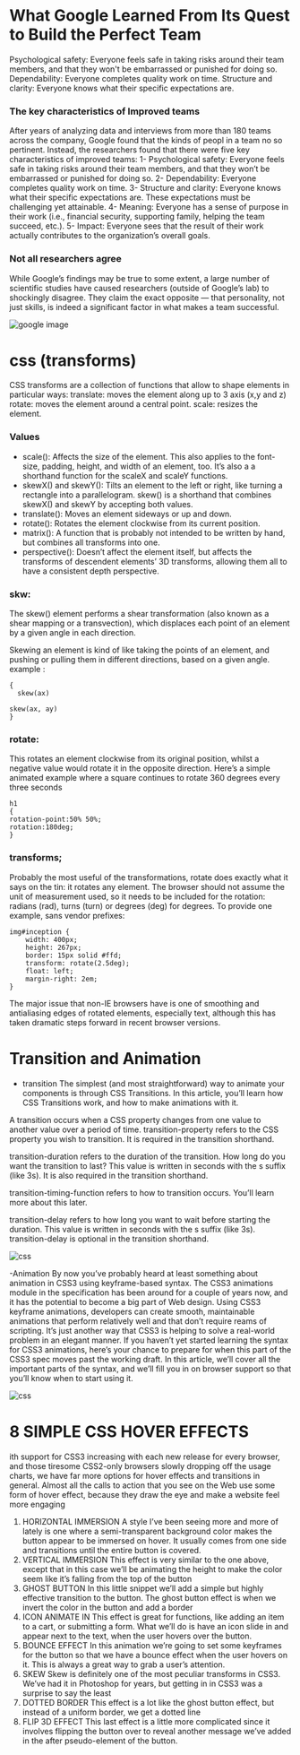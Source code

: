# What Google Learned From Its Quest to Build the Perfect Team 
Psychological safety: Everyone feels safe in taking risks around their team members, and that they won't be embarrassed or punished for doing so. Dependability: Everyone completes quality work on time. Structure and clarity: Everyone knows what their specific expectations are.
### The key characteristics of Improved teams
After years of analyzing data and interviews from more than 180 teams across the company, Google found that the kinds of peopl in a team no so pertinent.
Instead, the researchers found that there were five key characteristics of improved teams:
1- Psychological safety: Everyone feels safe in taking risks around their team members, and that they won’t be embarrassed or punished for doing so.
2- Dependability: Everyone completes quality work on time.
3- Structure and clarity: Everyone knows what their specific expectations are. These expectations must be challenging yet attainable.
4- Meaning: Everyone has a sense of purpose in their work (i.e., financial security, supporting family, helping the team succeed, etc.).
5- Impact: Everyone sees that the result of their work actually contributes to the organization’s overall goals.
### Not all researchers agree
While Google’s findings may be true to some extent, a large number of scientific studies have caused researchers (outside of Google’s lab) to shockingly disagree. They claim the exact opposite — that personality, not just skills, is indeed a significant factor in what makes a team successful.

![google image](https://encrypted-tbn0.gstatic.com/images?q=tbn:ANd9GcSIbmIOBtvOB-2frH9dM72TFU8HscyEcHP81A&usqp=CAU)

# css (transforms) 
CSS transforms are a collection of functions that allow to shape elements in particular ways: translate: moves the element along up to 3 axis (x,y and z) rotate: moves the element around a central point. scale: resizes the element.

### Values
- scale(): Affects the size of the element. This also applies to the font-size, padding, height, and width of an element, too. It’s also a a shorthand function for the scaleX and scaleY functions.
- skewX() and skewY(): Tilts an element to the left or right, like turning a rectangle into a parallelogram. skew() is a shorthand that combines skewX() and skewY by accepting both values.
- translate(): Moves an element sideways or up and down.
- rotate(): Rotates the element clockwise from its current position.
- matrix(): A function that is probably not intended to be written by hand, but combines all transforms into one.
- perspective(): Doesn’t affect the element itself, but affects the transforms of descendent elements’ 3D transforms, allowing them all to have a consistent depth perspective.

### skw: 
The skew() element performs a shear transformation (also known as a shear mapping or a transvection), which displaces each point of an element by a given angle in each direction.

Skewing an element is kind of like taking the points of an element, and pushing or pulling them in different directions, based on a given angle.
example :
```
{
  skew(ax)

skew(ax, ay)
}
```
### rotate: 
This rotates an element clockwise from its original position, whilst a negative value would rotate it in the opposite direction. Here’s a simple animated example where a square continues to rotate 360 degrees every three seconds
```
h1
{
rotation-point:50% 50%;
rotation:180deg;
}
```
### transforms;
Probably the most useful of the transformations, rotate does exactly what it says on the tin: it rotates any element. The browser should not assume the unit of measurement used, so it needs to be included for the rotation: radians (rad), turns (turn) or degrees (deg) for degrees. To provide one example, sans vendor prefixes:
```
img#inception {
	width: 400px;
	height: 267px;
	border: 15px solid #ffd;
	transform: rotate(2.5deg);
	float: left;
	margin-right: 2em;
}
```
The major issue that non-IE browsers have is one of smoothing and antialiasing edges of rotated elements, especially text, although this has taken dramatic steps forward in recent browser versions.

# Transition and Animation 
- transition 
The simplest (and most straightforward) way to animate your components is through CSS Transitions. In this article, you’ll learn how CSS Transitions work, and how to make animations with it.

A transition occurs when a CSS property changes from one value to another value over a period of time.
transition-property refers to the CSS property you wish to transition. It is required in the transition shorthand.

transition-duration refers to the duration of the transition. How long do you want the transition to last? This value is written in seconds with the s suffix (like 3s). It is also required in the transition shorthand.

transition-timing-function refers to how to transition occurs. You’ll learn more about this later.

transition-delay refers to how long you want to wait before starting the duration. This value is written in seconds with the s suffix (like 3s). transition-delay is optional in the transition shorthand.

![css ](https://www.freecodecamp.org/news/content/images/2020/10/Untitled--2--1.png)

-Animation 
By now you’ve probably heard at least something about animation in CSS3 using keyframe-based syntax. The CSS3 animations module in the specification has been around for a couple of years now, and it has the potential to become a big part of Web design. Using CSS3 keyframe animations, developers can create smooth, maintainable animations that perform relatively well and that don’t require reams of scripting. It’s just another way that CSS3 is helping to solve a real-world problem in an elegant manner. If you haven’t yet started learning the syntax for CSS3 animations, here’s your chance to prepare for when this part of the CSS3 spec moves past the working draft. In this article, we’ll cover all the important parts of the syntax, and we’ll fill you in on browser support so that you’ll know when to start using it.

![css ](https://s3-eu-west-1.amazonaws.com/ih-materials/uploads/upload_124b8aca585c9626cb20541ec655726c.png)

# 8 SIMPLE CSS HOVER EFFECTS
ith support for CSS3 increasing with each new release for every browser, and those tiresome CSS2-only browsers slowly dropping off the usage charts, we have far more options for hover effects and transitions in general. Almost all the calls to action that you see on the Web use some form of hover effect, because they draw the eye and make a website feel more engaging
1. HORIZONTAL IMMERSION 
A style I’ve been seeing more and more of lately is one where a semi-transparent background color makes the button appear to be immersed on hover. It usually comes from one side and transitions until the entire button is covered.
2. VERTICAL IMMERSION
This effect is very similar to the one above, except that in this case we’ll be animating the height to make the color seem like it’s falling from the top of the button
3. GHOST BUTTON
In this little snippet we’ll add a simple but highly effective transition to the button. The ghost button effect is when we invert the color in the button and add a border
4. ICON ANIMATE IN
This effect is great for functions, like adding an item to a cart, or submitting a form. What we’ll do is have an icon slide in and appear next to the text, when the user hovers over the button.
5. BOUNCE EFFECT
In this animation we’re going to set some keyframes for the button so that we have a bounce effect when the user hovers on it. This is always a great way to grab a user’s attention.
6. SKEW
Skew is definitely one of the most peculiar transforms in CSS3. We’ve had it in Photoshop for years, but getting in in CSS3 was a surprise to say the least
7. DOTTED BORDER
This effect is a lot like the ghost button effect, but instead of a uniform border, we get a dotted line
8. FLIP 3D EFFECT
This last effect is a little more complicated since it involves flipping the button over to reveal another message we’ve added in the after pseudo-element of the button.

